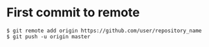 # First commit to remote
```shell
$ git remote add origin https://github.com/user/repository_name
$ git push -u origin master
```
